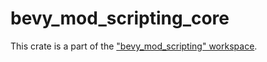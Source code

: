 # bevy_mod_scripting_core

This crate is a part of the ["bevy_mod_scripting" workspace](https://github.com/makspll/bevy_mod_scripting).